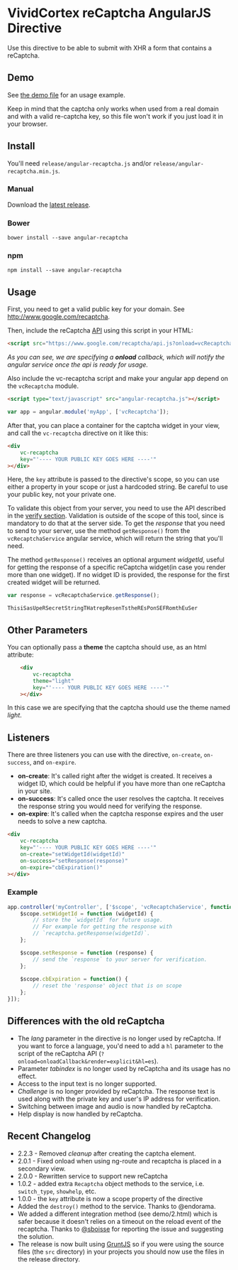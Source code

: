 VividCortex reCaptcha AngularJS Directive
=========================================

Use this directive to be able to submit with XHR a form that contains a reCaptcha.


Demo
----

See [the demo file](demo/usage.html) for an usage example.

Keep in mind that the captcha only works when used from a real domain and with a valid re-captcha key, so this file won't work if you just load it in your browser.


Install
-----

You'll need `release/angular-recaptcha.js` and/or `release/angular-recaptcha.min.js`.

### Manual

Download the [latest release](https://github.com/VividCortex/angular-recaptcha/releases/latest).

### Bower

```
bower install --save angular-recaptcha
```

### npm

```
npm install --save angular-recaptcha
```


Usage
-----

First, you need to get a valid public key for your domain. See http://www.google.com/recaptcha.

Then, include the reCaptcha [API](https://developers.google.com/recaptcha/docs/display#AJAX) using this script in your HTML:

```html
<script src="https://www.google.com/recaptcha/api.js?onload=vcRecaptchaApiLoaded&render=explicit" async defer></script>
```

_As you can see, we are specifying a __onload__ callback, which will notify the angular service once the api is ready for usage._

Also include the vc-recaptcha script and make your angular app depend on the `vcRecaptcha` module.

```html
<script type="text/javascript" src="angular-recaptcha.js"></script>
```

```javascript
var app = angular.module('myApp', ['vcRecaptcha']);
```


After that, you can place a container for the captcha widget in your view, and call the `vc-recaptcha` directive on it like this:

```html
<div
    vc-recaptcha
    key="'---- YOUR PUBLIC KEY GOES HERE ----'"
></div>
```

Here, the `key` attribute is passed to the directive's scope, so you can use either a property in your scope or just a hardcoded string. Be careful to use your public key, not your private one.

To validate this object from your server, you need to use the API described in the [verify section](https://developers.google.com/recaptcha/docs/verify). Validation is outside of the scope of this tool, since is mandatory to do that at the server side.
To get the _response_ that you need to send to your server, use the method `getResponse()` from the `vcRecaptchaService` angular service, which will return the string that you'll need.

The method `getResponse()` receives an optional argument _widgetId_, useful for getting the response of a specific reCaptcha widget(in case you render more than one widget). If no widget ID is provided, the response for the first created widget will be returned.

```js
var response = vcRecaptchaService.getResponse();
```

```
ThisiSasUpeRSecretStringTHatrepResenTstheREsPonSEFRomthEuSer
```

Other Parameters
----------------

You can optionally pass a __theme__ the captcha should use, as an html attribute:

```html
    <div
        vc-recaptcha
        theme="light"
        key="'---- YOUR PUBLIC KEY GOES HERE ----'"
    ></div>
```

In this case we are specifying that the captcha should use the theme named _light_.

Listeners
---------

There are three listeners you can use with the directive, `on-create`, `on-success`, and `on-expire`.

* __on-create__: It's called right after the widget is created. It receives a widget ID, which could be helpful if you have more than one reCaptcha in your site.
* __on-success__: It's called once the user resolves the captcha. It receives the response string you would need for verifying the response.
* __on-expire__: It's called when the captcha response expires and the user needs to solve a new captcha.

```html
<div
    vc-recaptcha
    key="'---- YOUR PUBLIC KEY GOES HERE ----'"
    on-create="setWidgetId(widgetId)"
    on-success="setResponse(response)"
    on-expire="cbExpiration()"
></div>
```

### Example

```js
app.controller('myController', ['$scope', 'vcRecaptchaService', function ($scope, recaptcha) {
    $scope.setWidgetId = function (widgetId) {
        // store the `widgetId` for future usage.
        // For example for getting the response with
        // `recaptcha.getResponse(widgetId)`.
    };

    $scope.setResponse = function (response) {
        // send the `response` to your server for verification.
    };
    
    $scope.cbExpiration = function() {
        // reset the 'response' object that is on scope 
    };
}]);
```

Differences with the old reCaptcha
----------------------------------

- The _lang_ parameter in the directive is no longer used by reCaptcha. If you want to force a language, you'd need to add a `hl` parameter to the script of the reCaptcha API (`?onload=onloadCallback&render=explicit&hl=es`).
- Parameter _tabindex_ is no longer used by reCaptcha and its usage has no effect.
- Access to the input text is no longer supported.
- _Challenge_ is no longer provided by reCaptcha. The response text is used along with the private key and user's IP address for verification.
- Switching between image and audio is now handled by reCaptcha.
- Help display is now handled by reCaptcha.

Recent Changelog
----------------

- 2.2.3 - Removed _cleanup_ after creating the captcha element.
- 2.0.1 - Fixed onload when using ng-route and recaptcha is placed in a secondary view.
- 2.0.0 - Rewritten service to support new reCaptcha
- 1.0.2 - added extra `Recaptcha` object methods to the service, i.e. `switch_type`, `showhelp`, etc.
- 1.0.0 - the `key` attribute is now a scope property of the directive
- Added the ```destroy()``` method to the service. Thanks to @endorama.
- We added a different integration method (see demo/2.html) which is safer because it doesn't relies on a timeout on the reload event of the recaptcha. Thanks to [@sboisse](https://github.com/sboisse) for reporting the issue and suggesting the solution.
- The release is now built using [GruntJS](http://gruntjs.com/) so if you were using the source files (the ```src``` directory) in your projects you should now use the files in the release directory.
